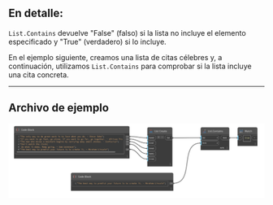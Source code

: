 ## En detalle:
`List.Contains` devuelve "False" (falso) si la lista no incluye el elemento especificado y "True" (verdadero) si lo incluye.

En el ejemplo siguiente, creamos una lista de citas célebres y, a continuación, utilizamos `List.Contains` para comprobar si la lista incluye una cita concreta.
___
## Archivo de ejemplo

![List.Contains](./DSCore.List.Contains_img.jpg)
